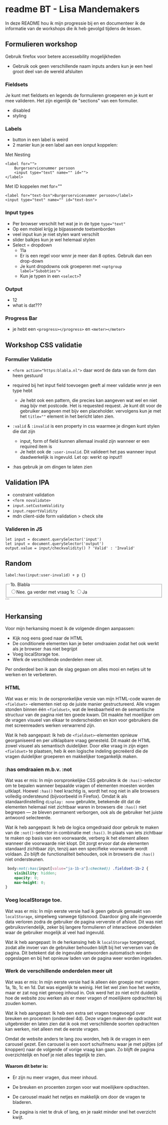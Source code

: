 # readme BT - Lisa Mandemakers
In deze README hou ik mijn progressie bij en en documenteer ik de informatie van de workshops die ik heb gevolgd tijdens de lessen.


##  Formulieren workshop
Gebruik firefox voor betere accessebility mogelijkheden
* Gebruik ook geen verschillende naam inputs anders kun je een heel groot deel van de wereld afsluiten


### Fieldsets
Je kunt met fieldsets en legends de formulieren groeperen en je kunt er mee valideren. Het zijn eigenlijk de "sections" van een formulier. 
* disabled 
* styling 


### Labels
* button in een label is weird
* 2 manier kun je een label aan een ionput koppelen:

Met Nesting
```
<label for="">
    Burgerservicenummer persoon
    <input type="text" name="" id="">
</label>
``` 

Met ID koppelen met for=""
```
<label for="text-bsn">Burgerservicenummer persoon</label>
<input type="text" name="" id="text-bsn">
```

### Input types
* Per browser verschilt het wat je in de type  `type="text"`
* Op een mobiel krijg je bijpassende toetsenborden
* veel input kun je niet stylen want verschilt 
* slider balkjes kun je wel helemaal stylen
* Select = dropdown 
    * 11a 
    * Er is een regel voor wnnr je meer dan 8 opties. Gebruik dan een drop-down
    * Je kunt dropdowns ook groeperen met `<optgroup label="Subobties">`
    * Kun je typen in een `<select>`?

### Output
* 12
* what is dat???

### Progress Bar
* je hebt een `<progress></progress>` en `<meter></meter>`


## Workshop CSS validatie

### Formulier Validatie
* `<form action="https:blabla.nl">` daar word de data van de form dan heen gestuurd

* required bij het input field toevoegen geeft al meer validatie wnnr je een type hebt
    * Je hebt ook een pattern, die precies kan aangeven wat wel en niet mag bijv met postcode. Het is requested request. Je kunt dit voor de gebruiker aangeven met bijv een placeholder. vervolgens kun je met het `title=""` element in het bericht laten zien.

* `:valid` & `:invalid`  is een property in css waarmee je dingen kunt stylen die dat zijn
    * input, form of field kunnen allemaal invalid zijn wanneer er een required item is
    * Je hebt ook de `:user-invalid`. Dit valideert het pas wanneer input daadwerkelijk is ingevuld. Let op: werkt op input!!

* :has gebruik je om dingen te laten zien

## Validation IPA
* constraint validation
* `<form novalidate>`
* `input.setCustomValidity`
* `input.reportValidity`
* mdn client-side form validation > check site

### Valideren in JS
```
let input = document.querySelector('input')
let input = document.querySelector('output')
output.value = input/checkvalidity() ? 'Valid' : 'Invalid'
```




## Random 


``` /* de p komt na het na komt toon je op deze manier  */
label:has(input:user-invalid) + p {} 

  ```
  <fieldset>
    <legend>1b. Blabla </legend>
    <label for=""><input type="radio" name="kinderen" value="n" id="">Nee. ga verder met vraag 1c</label>
    <label for=""><input type="radio" name="kinderen" value="n" id="">Ja</label>
 </fieldset>
```



## Herkansing
Voor mijn herkansing moest ik de volgende dingen aanpassen: 
* Kijk nog eens goed naar de HTML
* De conditionele elementen kan je beter omdraaien zodat het ook werkt als je browser :has niet begrijpt
* Voeg localStorage toe.
* Werk de verschillende onderdelen meer uit.

Per onderdeel ben ik aan de slag gegaan om alles mooi en netjes uit te werken en te verbeteren.

### HTML
Wat was er mis:
In de oorspronkelijke versie van mijn HTML-code waren de `<fieldset>` -elementen niet op de juiste manier gestructureerd. Alle vragen stonden binnen één `<fieldset>`, wat de leesbaarheid en de semantische structuur van de pagina niet ten goede kwam. Dit maakte het moeilijker om de vragen visueel van elkaar te onderscheiden en kon voor gebruikers die met screenreaders werken verwarrend zijn.

Wat ik heb aangepast:
Ik heb de `<fieldset>`-elementen opnieuw georganiseerd en per uitklapbare vraag genesteld. Dit maakt de HTML zowel visueel als semantisch duidelijker. Door elke vraag in zijn eigen `<fieldset>` te plaatsen, heb ik een logische indeling gecreëerd die de vragen duidelijker groeperen en makkelijker toegankelijk maken.


### :has omdraaien m.b.v. :not
Wat was er mis:
In mijn oorspronkelijke CSS gebruikte ik de `:has()`-selector om te bepalen wanneer bepaalde vragen of elementen moesten worden uitklapt. Hoewel `:has()` heel krachtig is, wordt het nog niet in alle browsers volledig ondersteund (bijvoorbeeld in Firefox). Omdat ik als standaardinstelling `display: none` gebruikte, betekende dit dat de elementen helemaal niet zichtbaar waren in browsers die `:has()` niet begrepen — ze bleven permanent verborgen, ook als de gebruiker het juiste antwoord selecteerde.

Wat ik heb aangepast:
Ik heb de logica omgedraaid door gebruik te maken van de `:not()`-selector in combinatie met `:has()`. In plaats van iets zichtbaar te maken op basis van een voorwaarde, verberg ik het element alleen wanneer die voorwaarde níet klopt. Dit zorgt ervoor dat de elementen standaard zichtbaar zijn, tenzij aan een specifieke voorwaarde wordt voldaan. Zo blijft de functionaliteit behouden, ook in browsers die `:has()` niet ondersteunen.

```css
 body:not(:has(input[value="ja-1b-a"]:checked)) .fieldset-1b-2 {
    visibility: hidden;
    opacity: 0;
    max-height: 0;
}
```

### Voeg localStorage toe.
Wat was er mis:
In mijn eerste versie had ik geen gebruik gemaakt van `localStorage`, simpelweg vanwege tijdsnood. Daardoor ging alle ingevoerde data verloren zodra de gebruiker de pagina ververste of afsloot. Dit was niet gebruiksvriendelijk, zeker bij langere formulieren of interactieve onderdelen waar de gebruiker mogelijk al veel had ingevuld.

Wat ik heb aangepast:
In de herkansing heb ik `localStorage` toegevoegd, zodat alle invoer van de gebruiker behouden blijft bij het verversen van de pagina. Dit betekent dat de ingevulde antwoorden automatisch worden opgeslagen en bij het opnieuw laden van de pagina weer worden ingeladen.


### Werk de verschillende onderdelen meer uit
Wat was er mis:
In mijn eerste versie had ik alleen één groepje met vragen: 1a, 1b, 1c en 1d. Dat was eigenlijk te weinig. Het liet wel zien hoe het werkte, maar er zat nog niet genoeg inhoud in. Ook werd het zo niet echt duidelijk hoe de website zou werken als er meer vragen of moeilijkere opdrachten bij zouden komen.

Wat ik heb aangepast:
Ik heb een extra set vragen toegevoegd over breuken en procenten (onderdeel 4d). Deze vragen maken de opdracht wat uitgebreider en laten zien dat ik ook met verschillende soorten opdrachten kan werken, niet alleen met de eerste vragen.

Omdat de website anders te lang zou worden, heb ik de vragen in een carousel gezet. Een carousel is een soort schuifmenu waar je met pijltjes (of knoppen) naar de volgende of vorige vraag kan gaan. Zo blijft de pagina overzichtelijk en hoef je niet alles tegelijk te zien.

#### Waarom dit beter is:

* Er zijn nu meer vragen, dus meer inhoud.

* De breuken en procenten zorgen voor wat moeilijkere opdrachten.

* De carousel maakt het netjes en makkelijk om door de vragen te bladeren.

* De pagina is niet te druk of lang, en je raakt minder snel het overzicht kwijt.

